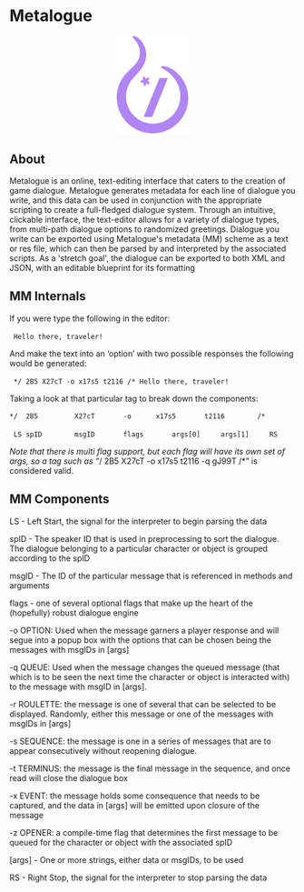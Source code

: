 # Metalogue

<p align="center">
<img src="https://github.com/Bortoli22/Metalogue/blob/master/metalogue/src/assets/path53.png" height="25%" width="25%">
</p>

## About
Metalogue is an online, text-editing interface that caters to the creation of game dialogue. Metalogue generates metadata for each line of dialogue you write, and this data can be used in conjunction with the appropriate scripting to create a full-fledged dialogue system. Through an intuitive, clickable interface, the text-editor allows for a variety of dialogue types, from multi-path dialogue options to randomized greetings. Dialogue you write can be exported using Metalogue's metadata (MM) scheme as a text or res file, which can then be parsed by and interpreted by the associated scripts. As a 'stretch goal', the dialogue can be exported to both XML and JSON, with an editable blueprint for its formatting

## MM Internals
If you were type the following in the editor:

 ``` Hello there, traveler!```
  
And make the text into an ‘option’ with two possible responses the following would be generated:

 ``` */ 2B5 X27cT -o x17s5 t2116 /* Hello there, traveler!```
  
Taking a look at that particular tag to break down the components:
```
*/ 	2B5 		X27cT 		-o 		x17s5 		t2116		 /*
  
 LS	spID		msgID		flags		args[0]		args[1]		RS
 ``` 
*Note that there is multi flag support, but each flag will have its own set of args, so a tag such as “*/ 2B5 X27cT -o x17s5 t2116 -q gJ99T /*” is considered valid.

## MM Components

LS - Left Start, the signal for the interpreter to begin parsing the data

spID - The speaker ID that is used in preprocessing to sort the dialogue. The dialogue belonging to a particular character or object is grouped according to the spID

msgID - The ID of the particular message that is referenced in methods and arguments

flags -	one of several optional flags that make up the heart of the (hopefully) robust dialogue engine

-o OPTION: Used when the message garners a player response and will segue into a popup box with the options that can be chosen being the messages with msgIDs in [args]

-q QUEUE: Used when the message changes the queued message (that which is to be seen the next time the character or object is interacted with) to the message with msgID in [args].

-r ROULETTE: the message is one of several that can be selected to be displayed. Randomly, either this message or one of the messages with msgIDs in [args]

-s SEQUENCE: the message is one in a series of messages that are to appear consecutively without reopening dialogue. 

-t TERMINUS: the message is the final message in the sequence, and once read will close the dialogue box

-x EVENT: the message holds some consequence that needs to be captured, and the data in [args] will be emitted upon closure of the message

-z OPENER: a compile-time flag that determines the first message to be queued for the character or object with the associated spID

[args] - One or more strings, either data or msgIDs, to be used

RS - Right Stop, the signal for the interpreter to stop parsing the data
